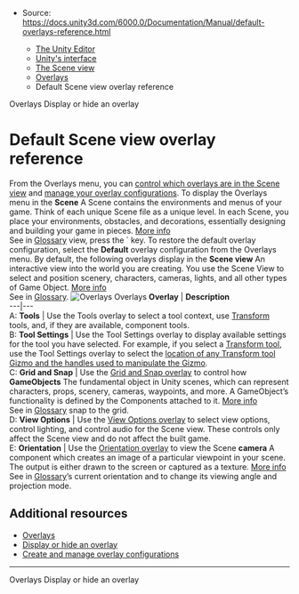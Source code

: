 * Source: https://docs.unity3d.com/6000.0/Documentation/Manual/default-overlays-reference.html

  * [The Unity Editor](https://docs.unity3d.com/6000.0/Documentation/Manual/unity-editor.html)
  * [Unity's interface](https://docs.unity3d.com/6000.0/Documentation/Manual/UsingTheEditor.html)
  * [The Scene view](https://docs.unity3d.com/6000.0/Documentation/Manual/UsingTheSceneView.html)
  * [Overlays](https://docs.unity3d.com/6000.0/Documentation/Manual/overlays.html)
  * Default Scene view overlay reference


[](https://docs.unity3d.com/6000.0/Documentation/Manual/overlays.html)
Overlays
[](https://docs.unity3d.com/6000.0/Documentation/Manual/display-and-hide-overlay.html)
Display or hide an overlay
# Default Scene view overlay reference
From the Overlays menu, you can [control which overlays are in the Scene view](https://docs.unity3d.com/6000.0/Documentation/Manual/display-and-hide-overlay.html) and [manage your overlay configurations](https://docs.unity3d.com/6000.0/Documentation/Manual/manage-overlay-configurations.html). To display the Overlays menu in the **Scene** A Scene contains the environments and menus of your game. Think of each unique Scene file as a unique level. In each Scene, you place your environments, obstacles, and decorations, essentially designing and building your game in pieces. [More info](https://docs.unity3d.com/6000.0/Documentation/Manual/CreatingScenes.html)  
See in [Glossary](https://docs.unity3d.com/6000.0/Documentation/Manual/Glossary.html#Scene) view, press the ` key. To restore the default overlay configuration, select the **Default** overlay configuration from the Overlays menu.
By default, the following overlays display in the **Scene view** An interactive view into the world you are creating. You use the Scene View to select and position scenery, characters, cameras, lights, and all other types of Game Object. [More info](https://docs.unity3d.com/6000.0/Documentation/Manual/UsingTheSceneView.html)  
See in [Glossary](https://docs.unity3d.com/6000.0/Documentation/Manual/Glossary.html#SceneView).
![Overlays](https://docs.unity3d.com/6000.0/Documentation/uploads/Main/overlays-default-view.png) Overlays **Overlay** | **Description**  
---|---  
A: **Tools** | Use the Tools overlay to select a tool context, use [Transform](https://docs.unity3d.com/6000.0/Documentation/Manual/PositioningGameObjects.html) tools, and, if they are available, component tools.  
B: **Tool Settings** | Use the Tool Settings overlay to display available settings for the tool you have selected. For example, if you select a [Transform tool](https://docs.unity3d.com/6000.0/Documentation/Manual/PositioningGameObjects.html), use the Tool Settings overlay to select the [location of any Transform tool Gizmo and the handles used to manipulate the Gizmo](https://docs.unity3d.com/6000.0/Documentation/Manual/PositioningGameObjects.html#GizmoHandlePositions).  
C: **Grid and Snap** | Use the [Grid and Snap overlay](https://docs.unity3d.com/6000.0/Documentation/Manual/GridAndSnapOverlay.html) to control how **GameObjects** The fundamental object in Unity scenes, which can represent characters, props, scenery, cameras, waypoints, and more. A GameObject’s functionality is defined by the Components attached to it. [More info](https://docs.unity3d.com/6000.0/Documentation/Manual/class-GameObject.html)  
See in [Glossary](https://docs.unity3d.com/6000.0/Documentation/Manual/Glossary.html#GameObject) snap to the grid.  
D: **View Options** | Use the [View Options overlay](https://docs.unity3d.com/6000.0/Documentation/Manual/ViewModes.html) to select view options, control lighting, and control audio for the Scene view. These controls only affect the Scene view and do not affect the built game.  
E: **Orientation** | Use the [Orientation overlay](https://docs.unity3d.com/6000.0/Documentation/Manual/SceneViewNavigation.html#gizmo) to view the Scene **camera** A component which creates an image of a particular viewpoint in your scene. The output is either drawn to the screen or captured as a texture. [More info](https://docs.unity3d.com/6000.0/Documentation/Manual/CamerasOverview.html)  
See in [Glossary](https://docs.unity3d.com/6000.0/Documentation/Manual/Glossary.html#Camera)’s current orientation and to change its viewing angle and projection mode.  
## Additional resources
  * [Overlays](https://docs.unity3d.com/6000.0/Documentation/Manual/overlays.html)
  * [Display or hide an overlay](https://docs.unity3d.com/6000.0/Documentation/Manual/display-and-hide-overlay.html)
  * [Create and manage overlay configurations](https://docs.unity3d.com/6000.0/Documentation/Manual/manage-overlay-configurations.html)


* * *
[](https://docs.unity3d.com/6000.0/Documentation/Manual/overlays.html)
Overlays
[](https://docs.unity3d.com/6000.0/Documentation/Manual/display-and-hide-overlay.html)
Display or hide an overlay
